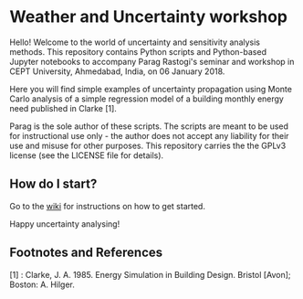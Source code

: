 # Weather and Uncertainty workshop

Hello! Welcome to the world of uncertainty and sensitivity analysis methods. This repository contains Python scripts and Python-based Jupyter notebooks to accompany Parag Rastogi's seminar and workshop in CEPT University, Ahmedabad, India, on 06 January 2018. 

Here you will find simple examples of uncertainty propagation using Monte Carlo analysis of a simple regression model of a building monthly energy need published in Clarke [1].

Parag is the sole author of these scripts. The scripts are meant to be used for instructional use only - the author does not accept any liability for their use and misuse for other purposes. This repository carries the the GPLv3 license (see the LICENSE file for details).

## How do I start?

Go to the <a href='https://github.com/paragrastogi/CEPT_Weather_Uncertainty/wiki'>wiki</a> for instructions on how to get started.

Happy uncertainty analysing!

## Footnotes and References

[1] : Clarke, J. A. 1985. Energy Simulation in Building Design. Bristol \[Avon\]; Boston: A. Hilger.

